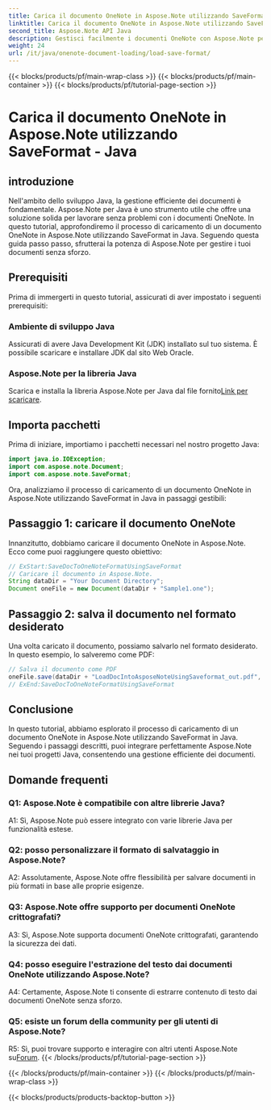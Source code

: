 ```yaml
---
title: Carica il documento OneNote in Aspose.Note utilizzando SaveFormat - Java
linktitle: Carica il documento OneNote in Aspose.Note utilizzando SaveFormat - Java
second_title: Aspose.Note API Java
description: Gestisci facilmente i documenti OneNote con Aspose.Note per Java utilizzando SaveFormat. Migliora le tue capacità di gestione dei documenti Java senza problemi con Aspose.Note.
weight: 24
url: /it/java/onenote-document-loading/load-save-format/
---
```


{{< blocks/products/pf/main-wrap-class >}}
{{< blocks/products/pf/main-container >}}
{{< blocks/products/pf/tutorial-page-section >}}

# Carica il documento OneNote in Aspose.Note utilizzando SaveFormat - Java

## introduzione

Nell'ambito dello sviluppo Java, la gestione efficiente dei documenti è fondamentale. Aspose.Note per Java è uno strumento utile che offre una soluzione solida per lavorare senza problemi con i documenti OneNote. In questo tutorial, approfondiremo il processo di caricamento di un documento OneNote in Aspose.Note utilizzando SaveFormat in Java. Seguendo questa guida passo passo, sfrutterai la potenza di Aspose.Note per gestire i tuoi documenti senza sforzo.

## Prerequisiti

Prima di immergerti in questo tutorial, assicurati di aver impostato i seguenti prerequisiti:

### Ambiente di sviluppo Java

Assicurati di avere Java Development Kit (JDK) installato sul tuo sistema. È possibile scaricare e installare JDK dal sito Web Oracle.

### Aspose.Note per la libreria Java

 Scarica e installa la libreria Aspose.Note per Java dal file fornito[Link per scaricare](https://releases.aspose.com/note/java/).

## Importa pacchetti

Prima di iniziare, importiamo i pacchetti necessari nel nostro progetto Java:

```java
import java.io.IOException;
import com.aspose.note.Document;
import com.aspose.note.SaveFormat;
```

Ora, analizziamo il processo di caricamento di un documento OneNote in Aspose.Note utilizzando SaveFormat in Java in passaggi gestibili:

## Passaggio 1: caricare il documento OneNote

Innanzitutto, dobbiamo caricare il documento OneNote in Aspose.Note. Ecco come puoi raggiungere questo obiettivo:

```java
// ExStart:SaveDocToOneNoteFormatUsingSaveFormat
// Caricare il documento in Aspose.Note.
String dataDir = "Your Document Directory";
Document oneFile = new Document(dataDir + "Sample1.one");
```

## Passaggio 2: salva il documento nel formato desiderato

Una volta caricato il documento, possiamo salvarlo nel formato desiderato. In questo esempio, lo salveremo come PDF:

```java
// Salva il documento come PDF
oneFile.save(dataDir + "LoadDocIntoAsposeNoteUsingSaveformat_out.pdf", SaveFormat.Pdf);
// ExEnd:SaveDocToOneNoteFormatUsingSaveFormat
```

## Conclusione

In questo tutorial, abbiamo esplorato il processo di caricamento di un documento OneNote in Aspose.Note utilizzando SaveFormat in Java. Seguendo i passaggi descritti, puoi integrare perfettamente Aspose.Note nei tuoi progetti Java, consentendo una gestione efficiente dei documenti.

## Domande frequenti

### Q1: Aspose.Note è compatibile con altre librerie Java?

A1: Sì, Aspose.Note può essere integrato con varie librerie Java per funzionalità estese.

### Q2: posso personalizzare il formato di salvataggio in Aspose.Note?

A2: Assolutamente, Aspose.Note offre flessibilità per salvare documenti in più formati in base alle proprie esigenze.

### Q3: Aspose.Note offre supporto per documenti OneNote crittografati?

A3: Sì, Aspose.Note supporta documenti OneNote crittografati, garantendo la sicurezza dei dati.

### Q4: posso eseguire l'estrazione del testo dai documenti OneNote utilizzando Aspose.Note?

A4: Certamente, Aspose.Note ti consente di estrarre contenuto di testo dai documenti OneNote senza sforzo.

### Q5: esiste un forum della community per gli utenti di Aspose.Note?

 R5: Sì, puoi trovare supporto e interagire con altri utenti Aspose.Note su[Forum](https://forum.aspose.com/c/note/28).
{{< /blocks/products/pf/tutorial-page-section >}}

{{< /blocks/products/pf/main-container >}}
{{< /blocks/products/pf/main-wrap-class >}}

{{< blocks/products/products-backtop-button >}}
